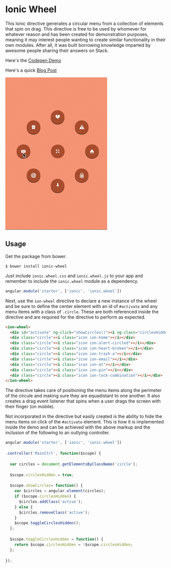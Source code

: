 Ionic Wheel
===================

This Ionic directive generates a circular menu from a collection of elements that spin on drag.
This directive is free to be used by whomever for whatever reason and has been created for demonstration purposes, meaning
it may interest people wanting to create similar functionality in their own modules.
After all, it was built borrowing knowledge imparted by awesome people sharing their answers on Stack.

Here's the [Codepen Demo](http://codepen.io/loringdodge/pen/JYxByX)

Here's a quick [Blog Post](http://www.ionicbundle.com/ionic-wheel/)

![Screenshot](screenshots/IonicWheel1.gif)

## Usage

Get the package from bower.

```
$ bower install ionic-wheel
```

Just include ```ionic.wheel.css``` and ```ionic.wheel.js``` to your app and remember to include the ```ionic.wheel``` module as a dependency.

```js
angular.module('starter', ['ionic', 'ionic.wheel'])
```

Next, use the ```ion-wheel``` directive to declare a new instance of the wheel and be sure to define the center element with an id of ```#activate```
and any menu items with a class of ```.circle```. These are both referenced inside the directive and are required for the directive to perform as expected.

```html
<ion-wheel>
  <div id="activate" ng-click="showCircles()"><i ng-class="circlesHidden ? 'ion-arrow-expand' : 'ion-arrow-shrink'"></i></div>
  <div class="circle"><i class="icon ion-home"></i></div>
  <div class="circle"><i class="icon ion-alert-circled"></i></div>
  <div class="circle"><i class="icon ion-heart-broken"></i></div>
  <div class="circle"><i class="icon ion-trash-a"></i></div>
  <div class="circle"><i class="icon ion-email"></i></div>
  <div class="circle"><i class="icon ion-at"></i></div>
  <div class="circle"><i class="icon ion-pin"></i></div>
  <div class="circle"><i class="icon ion-lock-combination"></i></div>
</ion-wheel>
```

The directive takes care of positioning the menu items along the perimeter of the circule and making sure they are equadistant to one another.
It also creates a drag event listener that spins when a user drags the screen with their finger (on mobile).

Not incorporated in the directive but easily created is the ability to hide the menu items on click of the ```#activate``` element. This is how it is
implemented inside the demo and can be achieved with the above markup and the inclusion of the following to an outlying controller.

```js
angular.module('starter', ['ionic', 'ionic.wheel'])

.controller('MainCtrl', function($scope) {

  var circles = document.getElementsByClassName('circle');

  $scope.circlesHidden = true;

  $scope.showCircles= function() {
    var $circles = angular.element(circles);
    if ($scope.circlesHidden) {
      $circles.addClass('active');
    } else {
      $circles.removeClass('active');
    }
    $scope.toggleCirclesHidden();
  };

  $scope.toggleCirclesHidden = function() {
    return $scope.circlesHidden = !$scope.circlesHidden;
  };

});
```